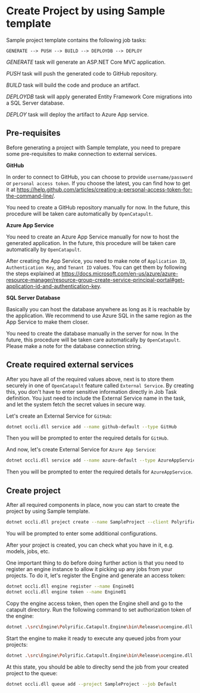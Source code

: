 # Create Project by using Sample template

Sample project template contains the following job tasks:

```
GENERATE --> PUSH --> BUILD --> DEPLOYDB --> DEPLOY
```

_GENERATE_ task will generate an ASP.NET Core MVC application.

_PUSH_ task will push the generated code to GitHub repository.

_BUILD_ task will build the code and produce an artifact.

_DEPLOYDB_ task will apply generated Entity Framework Core migrations into a SQL Server database.

_DEPLOY_ task will deploy the artifact to Azure App service.

## Pre-requisites

Before generating a project with Sample template, you need to prepare some pre-requisites to make connection to external services.

**GitHub**

In order to connect to GitHub, you can choose to provide `username/password` or `personal access token`. If you choose the latest, you can find how to get it at https://help.github.com/articles/creating-a-personal-access-token-for-the-command-line/.

You need to create a GitHub repository manually for now. In the future, this procedure will be taken care automatically by `OpenCatapult`.

**Azure App Service**

You need to create an Azure App Service manually for now to host the generated application. In the future, this procedure will be taken care automatically by `OpenCatapult`.

After creating the App Service, you need to make note of `Application ID`, `Authentication Key`, and `Tenant ID` values. You can get them by following the steps explained at https://docs.microsoft.com/en-us/azure/azure-resource-manager/resource-group-create-service-principal-portal#get-application-id-and-authentication-key.

**SQL Server Database**

Basically you can host the database anywhere as long as it is reachable by the application. We recommend to use Azure SQL in the same region as the App Service to make them closer.

You need to create the database manually in the server for now. In the future, this procedure will be taken care automatically by `OpenCatapult`. Please make a note for the database connection string.

## Create required external services

After you have all of the required values above, next is to store them securely in one of `OpenCatapult` feature called `External Service`. By creating this, you don't have to enter sensitive information directly in Job Task definition. You just need to include the External Service name in the task, and let the system fetch the secret values in secure way.

Let's create an External Service for `GitHub`:

```sh
dotnet occli.dll service add --name github-default --type GitHub
```

Then you will be prompted to enter the required details for `GitHub`.

And now, let's create External Service for `Azure App Service`:

```sh
dotnet occli.dll service add --name azure-default --type AzureAppService
```

Then you will be prompted to enter the required details for `AzureAppService`.

## Create project

After all required components in place, now you can start to create the project by using Sample template.

```sh
dotnet occli.dll project create --name SampleProject --client Polyrific --template sample
```

You will be prompted to enter some additional configurations.

After your project is created, you can check what you have in it, e.g. models, jobs, etc.

One important thing to do before doing further action is that you need to register an engine instance to allow it picking up any jobs from your projects. To do it, let's register the Engine and generate an access token:

```sh
dotnet occli.dll engine register --name Engine01
dotnet occli.dll engine token --name Engine01
```

Copy the engine access token, then open the Engine shell and go to the catapult directory. Run the following command to set authorization token of the engine:

```sh
dotnet .\src\Engine\Polyrific.Catapult.Engine\bin\Release\ocengine.dll config set -n AuthorizationToken -v <paste the token here>
```

Start the engine to make it ready to execute any queued jobs from your projects:

```sh
dotnet .\src\Engine\Polyrific.Catapult.Engine\bin\Release\ocengine.dll start
```

At this state, you should be able to direclty send the job from your created project to the queue:

```sh
dotnet occli.dll queue add --project SampleProject --job Default
```